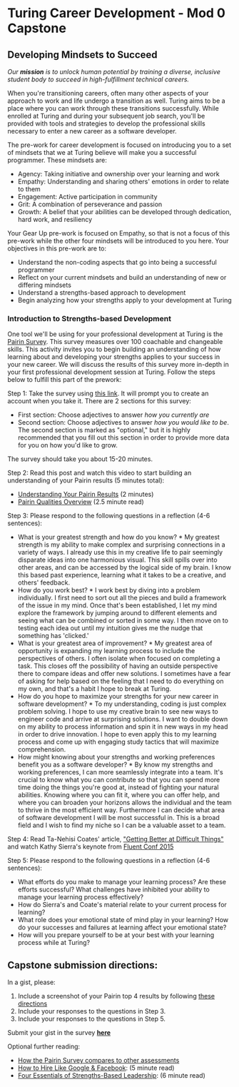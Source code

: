 # Turing Career Development - Mod 0 Capstone
## Developing Mindsets to Succeed
_Our **mission** is to unlock human potential by training a diverse, inclusive student body to succeed in high-fulfillment technical careers._

When you're transitioning careers, often many other aspects of your approach to work and life undergo a transition as well. Turing aims to be a place where you can work through these transitions successfully. While enrolled at Turing and during your subsequent job search, you'll be provided with tools and strategies to develop the professional skills necessary to enter a new career as a software developer. 

The pre-work for career development is focused on introducing you to a set of mindsets that we at Turing believe will make you a successful programmer. These mindsets are:

* Agency: Taking initiative and ownership over your learning and work
* Empathy: Understanding and sharing others' emotions in order to relate to them 
* Engagement: Active participation in community
* Grit: A combination of perseverance and passion
* Growth: A belief that your abilities can be developed through dedication, hard work, and resiliency

Your Gear Up pre-work is focused on Empathy, so that is not a focus of this pre-work while the other four mindsets will be introduced to you here. Your objectives in this pre-work are to:

* Understand the non-coding aspects that go into being a successful programmer
* Reflect on your current mindsets and build an understanding of new or differing mindsets 
* Understand a strengths-based approach to development
* Begin analyzing how your strengths apply to your development at Turing

### Introduction to Strengths-based Development
One tool we'll be using for your professional development at Turing is the [Pairin Survey](https://www.pairin.com/). This survey measures over 100 coachable and changeable skills. This activity invites you to begin building an understanding of how learning about and developing your strengths applies to your success in your new career. We will discuss the results of this survey more in-depth in your first professional development session at Turing. Follow the steps below to fulfill this part of the prework:

Step 1: Take the survey using [this link](https://survey.pairin.com/signup/15960/student). It will prompt you to create an account when you take it. There are 2 sections for this survey:
   * First section: Choose adjectives to answer _how you currently are_
   * Second section: Choose adjectives to answer _how you would like to be_. The second section is marked as "optional," but it is highly recommended that you fill out this section in order to provide more data for you on how you'd like to grow. 

  The survey should take you about 15-20 minutes. 

Step 2: Read this post and watch this video to start building an understanding of your Pairin results (5 minutes total):

   * [Understanding Your Pairin Results](https://www.youtube.com/watch?v=VXe3i_KjaSI) (2 minutes)
   * [Pairin Qualities Overview](https://github.com/turingschool/career-development-curriculum/blob/master/files/Pairin%20Top%20Qualities%20Overview.pdf) (2.5 minute read)
      
Step 3: Please respond to the following questions in a reflection (4-6 sentences):
   * What is your greatest strength and how do you know?
    * My greatest strength is my ability to make complex and surprising connections in a variety of ways. I already use this in my creative life to pair seemingly disparate ideas into one harmonious visual. This skill spills over into other areas, and can be accessed by the logical side of my brain. I know this based past experience, learning what it takes to be a creative, and others' feedback.
   * How do you work best?
    * I work best by diving into a problem individually. I first need to sort out all the pieces and build a framework of the issue in my mind. Once that's been established, I let my mind explore the framework by jumping around to different elements and seeing what can be combined or sorted in some way. I then move on to testing each idea out until my intuition gives me the nudge that something has 'clicked.'
   * What is your greatest area of improvement?
    * My greatest area of opportunity is expanding my learning process to include the perspectives of others. I often isolate when focused on completing a task. This closes off the possibility of having an outside perspective there to compare ideas and offer new solutions. I sometimes have a fear of asking for help based on the feeling that I need to do everything on my own, and that's a habit I hope to break at Turing.
   * How do you hope to maximize your strengths for your new career in software development?
    * To my understanding, coding is just complex problem solving. I hope to use my creative brain to see new ways to engineer code and arrive at surprising solutions. I want to double down on my ability to process information and spin it in new ways in my head in order to drive innovation. I hope to even apply this to my learning process and come up with engaging study tactics that will maximize comprehension.
   * How might knowing about your strengths and working preferences benefit you as a software developer? 
    * By know my strengths and working preferences, I can more seamlessly integrate into a team. It's crucial to know what you can contribute so that you can spend more time doing the things you're good at, instead of fighting your natural abilities. Knowing where you can fit it, where you can offer help, and where you can broaden your horizons allows the individual and the team to thrive in the most efficient way. Furthermore I can decide what area of software development I will be most successful in. This is a broad field and I wish to find my niche so I can be a valuable asset to a team.

   
 Step 4: Read Ta-Nehisi Coates' article, ["Getting Better at Difficult Things"](http://www.theatlantic.com/education/archive/2015/03/a-quick-note-on-getting-better-at-difficult-things/387133/) and watch Kathy Sierra's keynote from [Fluent Conf 2015](https://www.youtube.com/watch?v=FKTxC9pl-WM)
 
 Step 5: Please respond to the following questions in a reflection (4-6 sentences):
  * What efforts do you make to manage your learning process? Are these efforts successful? What challenges have inhibited your ability to manage your learning process effectively?
  * How do Sierra's and Coate's material relate to your current process for learning?
  * What role does your emotional state of mind play in your learning? How do your successes and failures at learning affect your emotional state?
  * How will you prepare yourself to be at your best with your learning process while at Turing?
 
## **Capstone submission directions:**
In a gist, please:
1. Include a screenshot of your Pairin top 4 results by following [these directions](https://gist.github.com/kannankumar/4c613cac6d9db896062a16e1cc57d3e5)
2. Include your responses to the questions in Step 3.
3. Include your responses to the questions in Step 5.

Submit your gist in the survey **[here](https://sites.google.com/casimircreative.com/enrollment/mod-0-capstone-fka-pre-work?authuser=0)**
 
Optional further reading:
   * [How the Pairin Survey compares to other assessments](https://github.com/turingschool/career-development-curriculum/blob/master/files/Survey%20Comparisons.pdf)
   * [How to Hire Like Google & Facebook](https://www.forbes.com/sites/ashoka/2014/04/15/how-to-hire-like-google-and-facebook-evaluating-candidates-beyond-their-technical-ability/#64c08fc513bf): (5 minute read)
   * [Four Essentials of Strengths-Based Leadership](http://www.forbes.com/sites/ekaterinawalter/2013/08/27/four-essentials-of-strength-based-leadership/#76b62a91fa21): (6 minute read)
